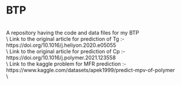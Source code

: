 # BTP <br/>
<br/>
A repository having the code and data files for my BTP <br/>
\
Link to the original article for prediction of Tg :- https://doi.org/10.1016/j.heliyon.2020.e05055 <br/>
\
Link to the original article for prediction of Cp :- https://doi.org/10.1016/j.polymer.2021.123558 <br/>
\
Link to the kaggle problem for MFR prediction :- https://www.kaggle.com/datasets/apek1999/predict-mpv-of-polymer <br/>
\

